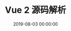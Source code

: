---
pageComponent:
  name: Catalogue
  data:
    path: Vue 2 源码解析
    imgUrl: https://cdn.jsdelivr.net/gh/artoriaschan/image-hosting@master/blog/logo.6jtdvntf6280.png
title: Vue 2 源码解析
date: 2019-08-03 00:00:00
permalink: /note/vue2/
article: false
comment: false
editLink: false
---